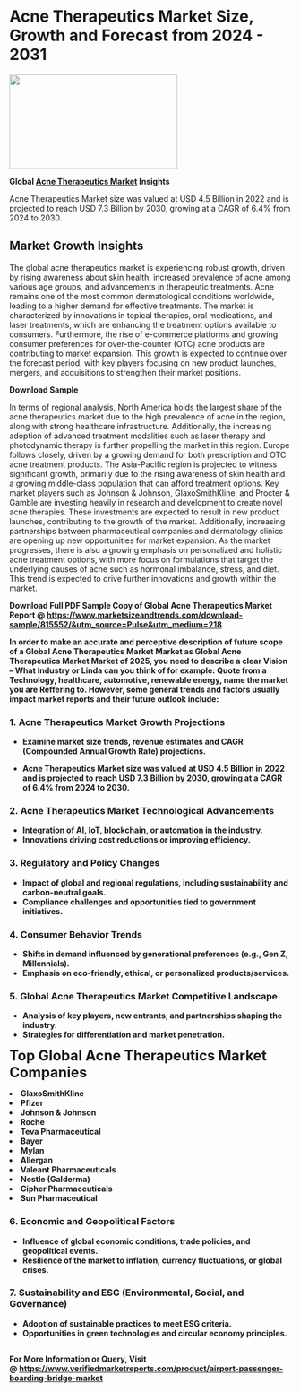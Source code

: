 <H1>Acne Therapeutics Market Size, Growth and Forecast from 2024 - 2031</H1><img class="aligncenter size-medium wp-image-584254" src="https://thirdeyenews.in/wp-content/uploads/2024/09/Global-Market-Research-300x168.jpeg" alt="" width="300" height="168" /><p><strong>Global&nbsp;<a href="https://www.marketsizeandtrends.com/download-sample/815552/&amp;utm_source=Pulse&amp;utm_medium=218">Acne Therapeutics Market</a> Insights</strong></p><p>Acne Therapeutics Market size was valued at USD 4.5 Billion in 2022 and is projected to reach USD 7.3 Billion by 2030, growing at a CAGR of 6.4% from 2024 to 2030.</p><p><h2>Market Growth Insights</h2> <p>The global acne therapeutics market is experiencing robust growth, driven by rising awareness about skin health, increased prevalence of acne among various age groups, and advancements in therapeutic treatments. Acne remains one of the most common dermatological conditions worldwide, leading to a higher demand for effective treatments. The market is characterized by innovations in topical therapies, oral medications, and laser treatments, which are enhancing the treatment options available to consumers. Furthermore, the rise of e-commerce platforms and growing consumer preferences for over-the-counter (OTC) acne products are contributing to market expansion. This growth is expected to continue over the forecast period, with key players focusing on new product launches, mergers, and acquisitions to strengthen their market positions.</p> <p><strong>Download Sample</strong></p> <p>In terms of regional analysis, North America holds the largest share of the acne therapeutics market due to the high prevalence of acne in the region, along with strong healthcare infrastructure. Additionally, the increasing adoption of advanced treatment modalities such as laser therapy and photodynamic therapy is further propelling the market in this region. Europe follows closely, driven by a growing demand for both prescription and OTC acne treatment products. The Asia-Pacific region is projected to witness significant growth, primarily due to the rising awareness of skin health and a growing middle-class population that can afford treatment options. Key market players such as Johnson & Johnson, GlaxoSmithKline, and Procter & Gamble are investing heavily in research and development to create novel acne therapies. These investments are expected to result in new product launches, contributing to the growth of the market. Additionally, increasing partnerships between pharmaceutical companies and dermatology clinics are opening up new opportunities for market expansion. As the market progresses, there is also a growing emphasis on personalized and holistic acne treatment options, with more focus on formulations that target the underlying causes of acne such as hormonal imbalance, stress, and diet. This trend is expected to drive further innovations and growth within the market. <p><strong></p><p><span class=""><strong>Download Full PDF Sample Copy of Global Acne Therapeutics Market Report</strong> @ <a href="https://www.marketsizeandtrends.com/download-sample/815552/&amp;utm_source=Pulse&amp;utm_medium=218" target="_blank">https://www.marketsizeandtrends.com/download-sample/815552/&amp;utm_source=Pulse&amp;utm_medium=218</a></span></p><p>In order to make an accurate and perceptive description of future scope of a Global&nbsp;Acne Therapeutics Market Market as Global&nbsp;Acne Therapeutics Market Market of 2025, you need to describe a clear Vision &ndash; What Industry or Linda can you think of for example: Quote from a Technology, healthcare, automotive, renewable energy, name the market you are Reffering to. However, some general trends and factors usually impact market reports and their future outlook include:</p><h3>1.&nbsp;<strong>Acne Therapeutics Market Growth Projections</strong></h3><ul><li>Examine market size trends, revenue estimates and CAGR (Compounded Annual Growth Rate) projections.</li><li><p>Acne Therapeutics Market size was valued at USD 4.5 Billion in 2022 and is projected to reach USD 7.3 Billion by 2030, growing at a CAGR of 6.4% from 2024 to 2030.</p></li></ul><h3>2.&nbsp;<strong>Acne Therapeutics Market Technological Advancements</strong></h3><ul><li>Integration of AI, IoT, blockchain, or automation in the industry.</li><li>Innovations driving cost reductions or improving efficiency.</li></ul><h3>3.&nbsp;<strong>Regulatory and Policy Changes</strong></h3><ul><li>Impact of global and regional regulations, including sustainability and carbon-neutral goals.</li><li>Compliance challenges and opportunities tied to government initiatives.</li></ul><h3>4.&nbsp;<strong>Consumer Behavior Trends</strong></h3><ul><li>Shifts in demand influenced by generational preferences (e.g., Gen Z, Millennials).</li><li>Emphasis on eco-friendly, ethical, or personalized products/services.</li></ul><h3>5.&nbsp;<strong>Global Acne Therapeutics Market Competitive Landscape</strong></h3><ul><li>Analysis of key players, new entrants, and partnerships shaping the industry.</li><li>Strategies for differentiation and market penetration.</li></ul><p data-pm-slice="1 1 []"><span style="color: inherit; font-family: inherit; font-size: 25px;">Top Global Acne Therapeutics Market Companies</span></p><div class="" data-test-id=""><p><li>GlaxoSmithKline</li><li> Pfizer</li><li> Johnson & Johnson</li><li> Roche</li><li> Teva Pharmaceutical</li><li> Bayer</li><li> Mylan</li><li> Allergan</li><li> Valeant Pharmaceuticals</li><li> Nestle (Galderma)</li><li> Cipher Pharmaceuticals</li><li> Sun Pharmaceutical</li></p></div><h3>6.&nbsp;<strong>Economic and Geopolitical Factors</strong></h3><ul><li>Influence of global economic conditions, trade policies, and geopolitical events.</li><li>Resilience of the market to inflation, currency fluctuations, or global crises.</li></ul><h3>7.&nbsp;<strong>Sustainability and ESG (Environmental, Social, and Governance)</strong></h3><ul><li>Adoption of sustainable practices to meet ESG criteria.</li><li>Opportunities in green technologies and circular economy principles.</li></ul><h2><strong style="font-size: 14px;">For More Information or Query, Visit @&nbsp;</strong><a style="background-color: #ffffff; font-size: 14px;" href="https://www.marketsizeandtrends.com/report/acne-therapeutics-market/" target="_blank">https://www.verifiedmarketreports.com/product/airport-passenger-boarding-bridge-market</a></h2>
